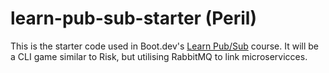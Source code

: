 # learn-pub-sub-starter (Peril)

This is the starter code used in Boot.dev's [Learn Pub/Sub](https://learn.boot.dev/learn-pub-sub) course.
It will be a CLI game similar to Risk, but utilising RabbitMQ to link microservicces.
